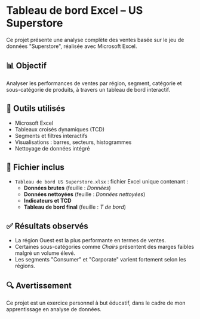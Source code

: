 # Tableau de bord Excel – US Superstore

Ce projet présente une analyse complète des ventes basée sur le jeu de données "Superstore", réalisée avec Microsoft Excel.

## 📊 Objectif
Analyser les performances de ventes par région, segment, catégorie et sous-catégorie de produits, à travers un tableau de bord interactif.

## 🧰 Outils utilisés
- Microsoft Excel
- Tableaux croisés dynamiques (TCD)
- Segments et filtres interactifs
- Visualisations : barres, secteurs, histogrammes
- Nettoyage de données intégré

## 📁 Fichier inclus
- `Tableau de bord US Superstore.xlsx` : fichier Excel unique contenant :
  - **Données brutes** (feuille : *Données*)
  - **Données nettoyées** (feuille : *Données nettoyées*)
  - **Indicateurs et TCD**
  - **Tableau de bord final** (feuille : *T de bord*)

## ✅ Résultats observés
- La région Ouest est la plus performante en termes de ventes.
- Certaines sous-catégories comme *Chairs* présentent des marges faibles malgré un volume élevé.
- Les segments "Consumer" et "Corporate" varient fortement selon les régions.

## 🔍 Avertissement
Ce projet est un exercice personnel à but éducatif, dans le cadre de mon apprentissage en analyse de données.
